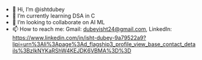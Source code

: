 - 👋 Hi, I’m @ishtdubey
- 🌱 I’m currently learning DSA in C
- 💞️ I’m looking to collaborate on AI ML
- 📫 How to reach me: Gmail: dubeyisht24@gmail.com, LinkedIn: https://www.linkedin.com/in/isht-dubey-9a79522a9?lipi=urn%3Ali%3Apage%3Ad_flagship3_profile_view_base_contact_details%3BzIkNYKaRShW4KEJDK6VBMA%3D%3D
